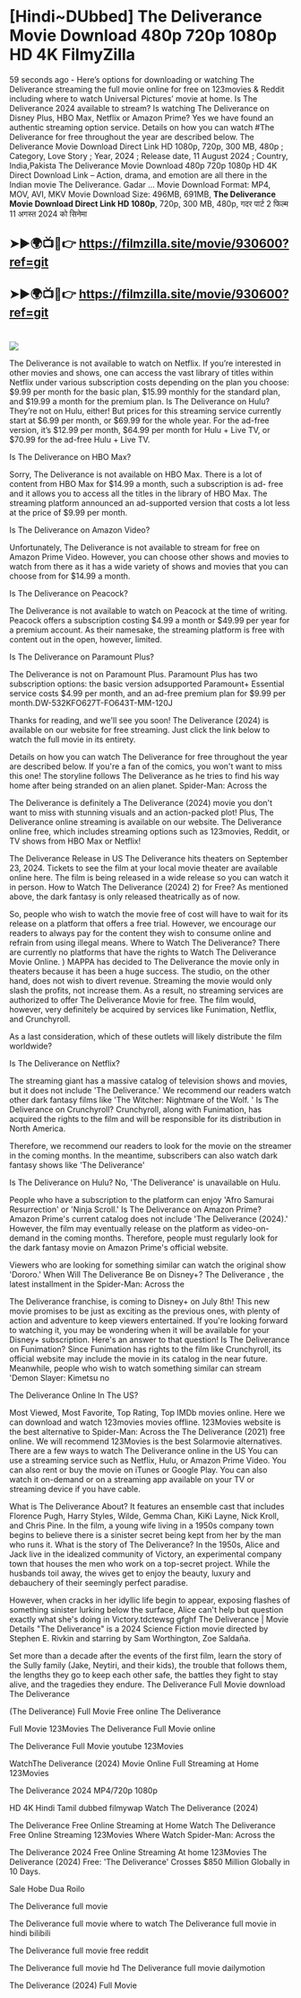 # [Hindi~DUbbed] The Deliverance Movie Download 480p 720p 1080p HD 4K FilmyZilla


59 seconds ago - Here’s options for downloading or watching The Deliverance streaming the full movie online for free on 123movies & Reddit including where to watch Universal Pictures’ movie at home. Is The Deliverance 2024 available to stream? Is watching The Deliverance on Disney Plus, HBO Max, Netflix or Amazon Prime? Yes we have found an authentic streaming option service. Details on how you can watch #The Deliverance for free throughout the year are described below. The Deliverance Movie Download Direct Link HD 1080p, 720p, 300 MB, 480p ; Category, Love Story ; Year, 2024 ; Release date, 11 August 2024 ; Country, India,Pakista The Deliverance Movie Download 480p 720p 1080p HD 4K Direct Download Link – Action, drama, and emotion are all there in the Indian movie The Deliverance. Gadar ...
Movie Download Format: MP4, MOV, AVI, MKV
Movie Download Size: 496MB, 691MB, **The Deliverance Movie Download Direct Link HD 1080p**, 720p, 300 MB, 480p, गदर पार्ट 2 फिल्म 11 अगस्त 2024 को सिनेमा

## ➤►🌍📺📱👉   https://filmzilla.site/movie/930600?ref=git

## ➤►🌍📺📱👉   https://filmzilla.site/movie/930600?ref=git

#

<img src="https://image.tmdb.org/t/p/w780//qkEnklEGDFy4TRVhuHFn2DI2BP6.jpg" />

The Deliverance is not available to watch on Netflix. If you’re interested in other movies and shows, one can access the vast library of titles within Netflix under various subscription costs depending on the plan you choose: $9.99 per month for the basic plan, $15.99 monthly for the standard plan, and $19.99 a month for the premium plan. Is The Deliverance on Hulu? They’re not on Hulu, either! But prices for this streaming service currently start at $6.99 per month, or $69.99 for the whole year. For the ad-free version, it’s $12.99 per month, $64.99 per month for Hulu + Live TV, or $70.99 for the ad-free Hulu + Live TV.

Is The Deliverance on HBO Max?

Sorry, The Deliverance is not available on HBO Max. There is a lot of content from HBO Max for $14.99 a month, such a subscription is ad- free and it allows you to access all the titles in the library of HBO Max. The streaming platform announced an ad-supported version that costs a lot less at the price of $9.99 per month.

Is The Deliverance on Amazon Video?

Unfortunately, The Deliverance is not available to stream for free on Amazon Prime Video. However, you can choose other shows and movies to watch from there as it has a wide variety of shows and movies that you can choose from for $14.99 a month.

Is The Deliverance on Peacock?

The Deliverance is not available to watch on Peacock at the time of writing. Peacock offers a subscription costing $4.99 a month or $49.99 per year for a premium account. As their namesake, the streaming platform is free with content out in the open, however, limited.

Is The Deliverance on Paramount Plus?

The Deliverance is not on Paramount Plus. Paramount Plus has two subscription options: the basic version adsupported Paramount+ Essential service costs $4.99 per month, and an ad-free premium plan for $9.99 per month.DW-532KFO627T-FO643T-MM-120J

Thanks for reading, and we'll see you soon! The Deliverance (2024) is available on our website for free streaming. Just click the link below to watch the full movie in its entirety.

Details on how you can watch The Deliverance for free throughout the year are described below. If you're a fan of the comics, you won't want to miss this one! The storyline follows The Deliverance as he tries to find his way home after being stranded on an alien planet. Spider-Man: Across the

The Deliverance is definitely a The Deliverance (2024) movie you don't want to miss with stunning visuals and an action-packed plot! Plus, The Deliverance online streaming is available on our website. The Deliverance online free, which includes streaming options such as 123movies, Reddit, or TV shows from HBO Max or Netflix!

The Deliverance Release in US The Deliverance hits theaters on September 23, 2024. Tickets to see the film at your local movie theater are available online here. The film is being released in a wide release so you can watch it in person. How to Watch The Deliverance (2024) 2) for Free? As mentioned above, the dark fantasy is only released theatrically as of now.

So, people who wish to watch the movie free of cost will have to wait for its release on a platform that offers a free trial. However, we encourage our readers to always pay for the content they wish to consume online and refrain from using illegal means. Where to Watch The Deliverance? There are currently no platforms that have the rights to Watch The Deliverance Movie Online. ) MAPPA has decided to The Deliverance the movie only in theaters because it has been a huge success. The studio, on the other hand, does not wish to divert revenue. Streaming the movie would only slash the profits, not increase them. As a result, no streaming services are authorized to offer The Deliverance Movie for free. The film would, however, very definitely be acquired by services like Funimation, Netflix, and Crunchyroll.

As a last consideration, which of these outlets will likely distribute the film worldwide?

Is The Deliverance on Netflix?

The streaming giant has a massive catalog of television shows and movies, but it does not include 'The Deliverance.' We recommend our readers watch other dark fantasy films like 'The Witcher: Nightmare of the Wolf. ' Is The Deliverance on Crunchyroll? Crunchyroll, along with Funimation, has acquired the rights to the film and will be responsible for its distribution in North America.

Therefore, we recommend our readers to look for the movie on the streamer in the coming months. In the meantime, subscribers can also watch dark fantasy shows like 'The Deliverance'

Is The Deliverance on Hulu? No, 'The Deliverance' is unavailable on Hulu.

People who have a subscription to the platform can enjoy 'Afro Samurai Resurrection' or 'Ninja Scroll.' Is The Deliverance on Amazon Prime? Amazon Prime's current catalog does not include 'The Deliverance (2024).' However, the film may eventually release on the platform as video-on-demand in the coming months. Therefore, people must regularly look for the dark fantasy movie on Amazon Prime's official website.

Viewers who are looking for something similar can watch the original show 'Dororo.' When Will The Deliverance Be on Disney+? The Deliverance , the latest installment in the Spider-Man: Across the

The Deliverance franchise, is coming to Disney+ on July 8th! This new movie promises to be just as exciting as the previous ones, with plenty of action and adventure to keep viewers entertained. If you're looking forward to watching it, you may be wondering when it will be available for your Disney+ subscription. Here's an answer to that question! Is The Deliverance on Funimation? Since Funimation has rights to the film like Crunchyroll, its official website may include the movie in its catalog in the near future. Meanwhile, people who wish to watch something similar can stream 'Demon Slayer: Kimetsu no

The Deliverance Online In The US?

Most Viewed, Most Favorite, Top Rating, Top IMDb movies online. Here we can download and watch 123movies movies offline. 123Movies website is the best alternative to Spider-Man: Across the The Deliverance (2021) free online. We will recommend 123Movies is the best Solarmovie alternatives. There are a few ways to watch The Deliverance online in the US You can use a streaming service such as Netflix, Hulu, or Amazon Prime Video. You can also rent or buy the movie on iTunes or Google Play. You can also watch it on-demand or on a streaming app available on your TV or streaming device if you have cable.

What is The Deliverance About? It features an ensemble cast that includes Florence Pugh, Harry Styles, Wilde, Gemma Chan, KiKi Layne, Nick Kroll, and Chris Pine. In the film, a young wife living in a 1950s company town begins to believe there is a sinister secret being kept from her by the man who runs it. What is the story of The Deliverance? In the 1950s, Alice and Jack live in the idealized community of Victory, an experimental company town that houses the men who work on a top-secret project. While the husbands toil away, the wives get to enjoy the beauty, luxury and debauchery of their seemingly perfect paradise.

However, when cracks in her idyllic life begin to appear, exposing flashes of something sinister lurking below the surface, Alice can't help but question exactly what she's doing in Victory.tdctewsg gfghf The Deliverance | Movie Details "The Deliverance" is a 2024 Science Fiction movie directed by Stephen E. Rivkin and starring by Sam Worthington, Zoe Saldaña.

Set more than a decade after the events of the first film, learn the story of the Sully family (Jake, Neytiri, and their kids), the trouble that follows them, the lengths they go to keep each other safe, the battles they fight to stay alive, and the tragedies they endure. The Deliverance Full Movie download The Deliverance

(The Deliverance) Full Movie Free online The Deliverance

Full Movie 123Movies The Deliverance Full Movie online

The Deliverance Full Movie youtube 123Movies

WatchThe Deliverance (2024) Movie Online Full Streaming at Home 123Movies

The Deliverance 2024 MP4/720p 1080p

HD 4K Hindi Tamil dubbed filmywap Watch The Deliverance (2024)

The Deliverance Free Online Streaming at Home Watch The Deliverance Free Online Streaming 123Movies Where Watch Spider-Man: Across the

The Deliverance 2024 Free Online Streaming At home 123Movies The Deliverance (2024) Free: 'The Deliverance' Crosses $850 Million Globally in 10 Days.

Sale Hobe Dua Roilo

The Deliverance full movie

The Deliverance full movie where to watch The Deliverance full movie in hindi bilibili

The Deliverance full movie free reddit

The Deliverance full movie hd The Deliverance full movie dailymotion

The Deliverance (2024) Full Movie